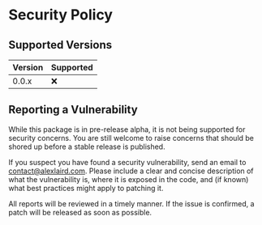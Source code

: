 # Security Policy

## Supported Versions

| Version | Supported          |
| ------- | ------------------ |
| 0.0.x   | :x:                |

## Reporting a Vulnerability

While this package is in pre-release alpha, it is not being supported for security concerns. You are still welcome
to raise concerns that should be shored up before a stable release is published.

If you suspect you have found a security vulnerability, send an email to [contact@alexlaird.com](mailto:contact@alexlaird.com).
Please include a clear and concise description of what the vulnerability is, where it is exposed in the code, and (if
known) what best practices might apply to patching it.

All reports will be reviewed in a timely manner. If the issue is confirmed, a patch will be released as soon as
possible.
